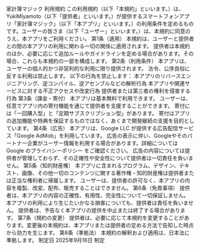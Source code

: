 家計簿マジック 利用規約
この利用規約（以下「本規約」といいます。）は、YukiMiyamoto（以下「提供者」といいます。）が提供するスマートフォンアプリ「家計簿マジック」（以下「本アプリ」といいます。）の利用条件を定めるものです。ユーザーの皆さま（以下「ユーザー」といいます。）は、本規約に同意のうえ、本アプリをご利用ください。
第1条（適用）
本規約は、ユーザーと提供者との間の本アプリの利用に関わる一切の関係に適用されます。
提供者は本規約のほか、必要に応じて追加ルールやガイドラインを定める場合があります。その場合、これらも本規約の一部を構成します。
第2条（利用条件）
本アプリは、ユーザーの個人的かつ非営利的な利用に限り提供されます。
法令、公序良俗に反する利用は禁止します。
以下の行為を禁止します：
本アプリのリバースエンジニアリング、逆コンパイル、逆アセンブルなどの解析行為
本アプリや関連サービスに対する不正アクセスや改変行為
提供者または第三者の権利を侵害する行為
第3条（課金・寄付）
本アプリは基本無料で利用できます。
ユーザーは、任意でアプリ内の寄付機能を通じて提供者を支援することができます。
寄付には「一回購入型」と「定期サブスクリプション型」があります。
寄付はアプリの追加機能や特典を保証するものではなく、あくまで開発継続の支援を目的としています。
第4条（広告）
本アプリは、Google LLC が提供する広告配信サービス「Google AdMob」を利用しています。
広告の表示に伴い、Googleやそのパートナー企業がユーザー情報を利用する場合があります。詳細については Google のプライバシーポリシー をご確認ください。
広告の内容については提供者が管理しておらず、その正確性や安全性について提供者は一切責任を負いません。
第5条（知的財産権）
本アプリに含まれるプログラム、デザイン、テキスト、画像、その他一切のコンテンツに関する著作権・知的財産権は提供者または正当な権利者に帰属します。
ユーザーは、提供者の許可なく、本アプリの内容を複製、改変、配布、販売することはできません。
第6条（免責事項）
提供者は、本アプリの内容の正確性、有用性、完全性について一切保証しません。
本アプリの利用により生じたいかなる損害についても、提供者は責任を負いません。
提供者は、予告なく本アプリの提供を中止または終了する場合があります。
第7条（規約の変更）
提供者は、必要に応じて本規約を変更することがあります。変更後の本規約は、本アプリまたは提供者の定める方法で告知した時点から効力を生じます。
第8条（準拠法）
本規約の解釈および適用は、日本法に準拠します。
制定日
2025年9月16日 制定
